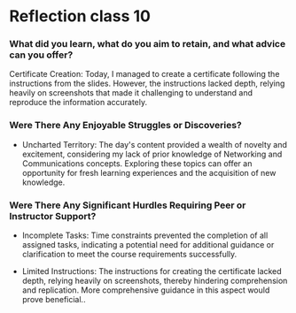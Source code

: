 # Reflection class 10

### What did you learn, what do you aim to retain, and what advice can you offer?

Certificate Creation: Today, I managed to create a certificate following the instructions from the slides. However, the instructions lacked depth, relying heavily on screenshots that made it challenging to understand and reproduce the information accurately. 

### Were There Any Enjoyable Struggles or Discoveries?

- Uncharted Territory: The day's content provided a wealth of novelty and excitement, considering my lack of prior knowledge of Networking and Communications concepts. Exploring these topics can offer an opportunity for fresh learning experiences and the acquisition of new knowledge.

### Were There Any Significant Hurdles Requiring Peer or Instructor Support?

- Incomplete Tasks: Time constraints prevented the completion of all assigned tasks, indicating a potential need for additional guidance or clarification to meet the course requirements successfully.

- Limited Instructions: The instructions for creating the certificate lacked depth, relying heavily on screenshots, thereby hindering comprehension and replication. More comprehensive guidance in this aspect would prove beneficial..
